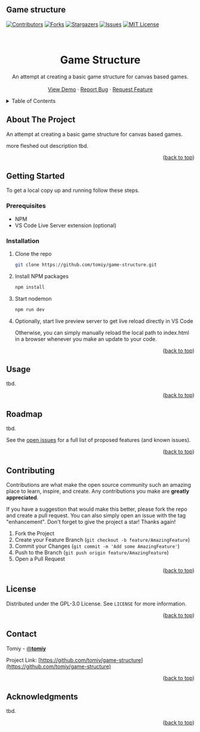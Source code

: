## Game structure

<a name="readme-top"></a>

[![Contributors][contributors-shield]][contributors-url]
[![Forks][forks-shield]][forks-url]
[![Stargazers][stars-shield]][stars-url]
[![Issues][issues-shield]][issues-url]
[![MIT License][license-shield]][license-url]

<!-- PROJECT LOGO -->
<br />
<div align="center">
<h1 align="center">Game Structure</h1>
  <p align="center">
    An attempt at creating a basic game structure for canvas based games.
    <br />
    <br />
    <a href="https://tomiy.me/openrider/">View Demo</a>
    ·
    <a href="https://github.com/tomiy/game-structure/issues">Report Bug</a>
    ·
    <a href="https://github.com/tomiy/game-structure/issues">Request Feature</a>
  </p>
</div>

<!-- TABLE OF CONTENTS -->
<details>
  <summary>Table of Contents</summary>
  <ol>
    <li>
      <a href="#about-the-project">About The Project</a>
    </li>
    <li>
      <a href="#getting-started">Getting Started</a>
      <ul>
        <li><a href="#prerequisites">Prerequisites</a></li>
        <li><a href="#installation">Installation</a></li>
      </ul>
    </li>
    <li><a href="#usage">Usage</a></li>
    <li><a href="#roadmap">Roadmap</a></li>
    <li><a href="#contributing">Contributing</a></li>
    <li><a href="#license">License</a></li>
    <li><a href="#contact">Contact</a></li>
    <li><a href="#acknowledgments">Acknowledgments</a></li>
  </ol>
</details>

<!-- ABOUT THE PROJECT -->
## About The Project

An attempt at creating a basic game structure for canvas based games.

more fleshed out description tbd.

<p align="right">(<a href="#readme-top">back to top</a>)</p>

<!-- GETTING STARTED -->
## Getting Started

To get a local copy up and running follow these steps.

### Prerequisites

* NPM
* VS Code Live Server extension (optional)

### Installation

1. Clone the repo
   ```sh
   git clone https://github.com/tomiy/game-structure.git
   ```
2. Install NPM packages
   ```sh
   npm install
   ```
8. Start nodemon
   ```sh
   npm run dev
   ```
9. Optionally, start live preview server to get live reload directly in VS Code
   
   Otherwise, you can simply manually reload the local path to index.html in a browser whenever you make an update to your code.

<p align="right">(<a href="#readme-top">back to top</a>)</p>

<!-- USAGE EXAMPLES -->
## Usage

tbd.

<p align="right">(<a href="#readme-top">back to top</a>)</p>

<!-- ROADMAP -->
## Roadmap

tbd.

See the [open issues](https://github.com/tomiy/game-structure/issues) for a full list of proposed features (and known issues).

<p align="right">(<a href="#readme-top">back to top</a>)</p>

<!-- CONTRIBUTING -->
## Contributing

Contributions are what make the open source community such an amazing place to learn, inspire, and create. Any contributions you make are **greatly appreciated**.

If you have a suggestion that would make this better, please fork the repo and create a pull request. You can also simply open an issue with the tag "enhancement".
Don't forget to give the project a star! Thanks again!

1. Fork the Project
2. Create your Feature Branch (`git checkout -b feature/AmazingFeature`)
3. Commit your Changes (`git commit -m 'Add some AmazingFeature'`)
4. Push to the Branch (`git push origin feature/AmazingFeature`)
5. Open a Pull Request

<p align="right">(<a href="#readme-top">back to top</a>)</p>

<!-- LICENSE -->
## License

Distributed under the GPL-3.0 License. See `LICENSE` for more information.

<p align="right">(<a href="#readme-top">back to top</a>)</p>

<!-- CONTACT -->
## Contact

Tomiy - [@__tomiy__](https://twitter.com/__tomiy__)

Project Link: [https://github.com/tomiy/game-structure](https://github.com/tomiy/game-structure)

<p align="right">(<a href="#readme-top">back to top</a>)</p>

<!-- ACKNOWLEDGMENTS -->
## Acknowledgments

tbd.

<p align="right">(<a href="#readme-top">back to top</a>)</p>

<!-- MARKDOWN LINKS & IMAGES -->
<!-- https://www.markdownguide.org/basic-syntax/#reference-style-links -->
[contributors-shield]: https://img.shields.io/github/contributors/tomiy/game-structure.svg?style=for-the-badge
[contributors-url]: https://github.com/tomiy/game-structure/graphs/contributors
[forks-shield]: https://img.shields.io/github/forks/tomiy/game-structure.svg?style=for-the-badge
[forks-url]: https://github.com/tomiy/game-structure/network/members
[stars-shield]: https://img.shields.io/github/stars/tomiy/game-structure.svg?style=for-the-badge
[stars-url]: https://github.com/tomiy/game-structure/stargazers
[issues-shield]: https://img.shields.io/github/issues/tomiy/game-structure.svg?style=for-the-badge
[issues-url]: https://github.com/tomiy/game-structure/issues
[license-shield]: https://img.shields.io/github/license/tomiy/game-structure.svg?style=for-the-badge
[license-url]: https://github.com/tomiy/game-structure/blob/master/LICENSE.txt
